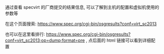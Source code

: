 
通过查看 specvirt 的厂商提交的结果信息, 可以了解到主机的配置和虚拟机使用的参数等

在这个页面搜索: https://www.spec.org/cgi-bin/osgresults?conf=virt_sc2013

也可以在这里看排行: https://www.spec.org/cgi-bin/osgresults?conf=virt_sc2013;op=dump;format=pre , 点后面的 html 链接可以看到详细配置

